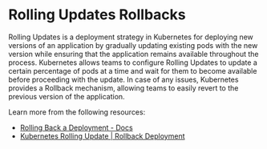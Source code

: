 # Rolling Updates Rollbacks

Rolling Updates is a deployment strategy in Kubernetes for deploying new versions of an application by gradually updating existing pods with the new version while ensuring that the application remains available throughout the process. Kubernetes allows teams to configure Rolling Updates to update a certain percentage of pods at a time and wait for them to become available before proceeding with the update. In case of any issues, Kubernetes provides a Rollback mechanism, allowing teams to easily revert to the previous version of the application.

Learn more from the following resources:

- [Rolling Back a Deployment - Docs](https://kubernetes.io/docs/concepts/workloads/controllers/deployment/#rolling-back-a-deployment)
- [Kubernetes Rolling Update | Rollback Deployment](https://www.youtube.com/watch?v=xRifmrap7S8)
